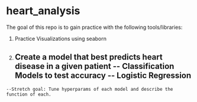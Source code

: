 # heart_analysis

The goal of this repo is to gain practice with the following tools/libraries:

  1) Practice Visualizations using seaborn
  2) Create a model that best predicts heart disease in a given patient
    -- Classification Models to test accuracy
      -- Logistic Regression
      --
    --Stretch goal: Tune hyperparams of each model and describe the function of each.
